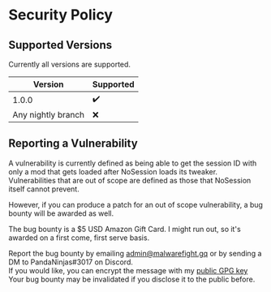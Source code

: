 # Security Policy

## Supported Versions

Currently all versions are supported.

| Version | Supported          |
| ------- | ------------------ |
| 1.0.0   | ✔️                  |
| Any nightly branch | ❌ |

## Reporting a Vulnerability

A vulnerability is currently defined as being able to get the session ID with only a mod that gets loaded after NoSession loads its tweaker.<br>
Vulnerabilities that are out of scope are defined as those that NoSession itself cannot prevent.

However, if you can produce a patch for an out of scope vulnerability, a bug bounty will be awarded as well.

The bug bounty is a $5 USD Amazon Gift Card. I might run out, so it's awarded on a first come, first serve basis.

Report the bug bounty by emailing admin@malwarefight.gq or by sending a DM to PandaNinjas#3017 on Discord.<br>
If you would like, you can encrypt the message with my [public GPG key](https://raw.githubusercontent.com/pandaninjas/pandaninjas/main/pandaninjas-publickey.key)<br>
Your bug bounty may be invalidated if you disclose it to the public before.
